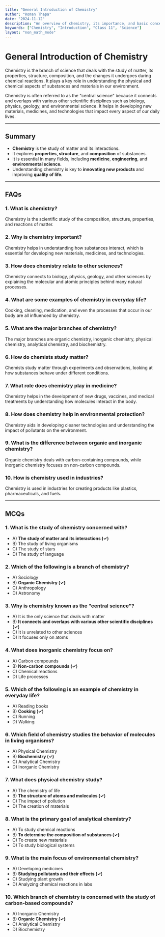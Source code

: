 ```yaml
---
title: "General Introduction of Chemistry"
author: "Roman Thapa"
date: "2024-11-12"
description: "An overview of chemistry, its importance, and basic concepts."
keywords: ["Chemistry", "Introduction", "Class 11", "Science"]
layout: "non_math_mode"
---
```


# General Introduction of Chemistry

Chemistry is the branch of science that deals with the study of matter, its properties, structure, composition, and the changes it undergoes during chemical reactions. It plays a key role in understanding the physical and chemical aspects of substances and materials in our environment.

Chemistry is often referred to as the "central science" because it connects and overlaps with various other scientific disciplines such as biology, physics, geology, and environmental science. It helps in developing new materials, medicines, and technologies that impact every aspect of our daily lives.

---

## Summary

- **Chemistry** is the study of matter and its interactions.
- It explores **properties, structure**, and **composition** of substances.
- It is essential in many fields, including **medicine**, **engineering**, and **environmental science**.
- Understanding chemistry is key to **innovating new products** and improving **quality of life**.

---

## FAQs

### 1. What is chemistry?

Chemistry is the scientific study of the composition, structure, properties, and reactions of matter.

### 2. Why is chemistry important?

Chemistry helps in understanding how substances interact, which is essential for developing new materials, medicines, and technologies.

### 3. How does chemistry relate to other sciences?

Chemistry connects to biology, physics, geology, and other sciences by explaining the molecular and atomic principles behind many natural processes.

### 4. What are some examples of chemistry in everyday life?

Cooking, cleaning, medication, and even the processes that occur in our body are all influenced by chemistry.

### 5. What are the major branches of chemistry?

The major branches are organic chemistry, inorganic chemistry, physical chemistry, analytical chemistry, and biochemistry.

### 6. How do chemists study matter?

Chemists study matter through experiments and observations, looking at how substances behave under different conditions.

### 7. What role does chemistry play in medicine?

Chemistry helps in the development of new drugs, vaccines, and medical treatments by understanding how molecules interact in the body.

### 8. How does chemistry help in environmental protection?

Chemistry aids in developing cleaner technologies and understanding the impact of pollutants on the environment.

### 9. What is the difference between organic and inorganic chemistry?

Organic chemistry deals with carbon-containing compounds, while inorganic chemistry focuses on non-carbon compounds.

### 10. How is chemistry used in industries?

Chemistry is used in industries for creating products like plastics, pharmaceuticals, and fuels.

---

## MCQs

### 1. What is the study of chemistry concerned with?

- A) **The study of matter and its interactions (✓)**
- B) The study of living organisms
- C) The study of stars
- D) The study of language

### 2. Which of the following is a branch of chemistry?

- A) Sociology
- B) **Organic Chemistry (✓)**
- C) Anthropology
- D) Astronomy

### 3. Why is chemistry known as the "central science"?

- A) It is the only science that deals with matter
- B) **It connects and overlaps with various other scientific disciplines (✓)**
- C) It is unrelated to other sciences
- D) It focuses only on atoms

### 4. What does inorganic chemistry focus on?

- A) Carbon compounds
- B) **Non-carbon compounds (✓)**
- C) Chemical reactions
- D) Life processes

### 5. Which of the following is an example of chemistry in everyday life?

- A) Reading books
- B) **Cooking (✓)**
- C) Running
- D) Walking

### 6. Which field of chemistry studies the behavior of molecules in living organisms?

- A) Physical Chemistry
- B) **Biochemistry (✓)**
- C) Analytical Chemistry
- D) Inorganic Chemistry

### 7. What does physical chemistry study?

- A) The chemistry of life
- B) **The structure of atoms and molecules (✓)**
- C) The impact of pollution
- D) The creation of materials

### 8. What is the primary goal of analytical chemistry?

- A) To study chemical reactions
- B) **To determine the composition of substances (✓)**
- C) To create new materials
- D) To study biological systems

### 9. What is the main focus of environmental chemistry?

- A) Developing medicines
- B) **Studying pollutants and their effects (✓)**
- C) Studying plant growth
- D) Analyzing chemical reactions in labs

### 10. Which branch of chemistry is concerned with the study of carbon-based compounds?

- A) Inorganic Chemistry
- B) **Organic Chemistry (✓)**
- C) Analytical Chemistry
- D) Biochemistry
